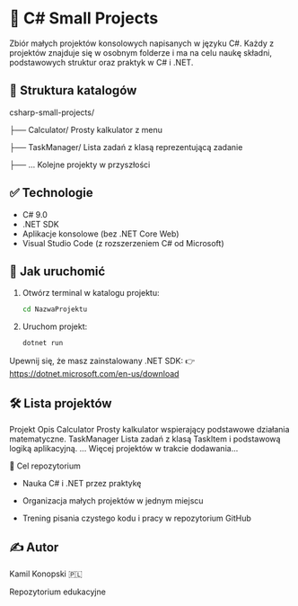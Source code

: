 # 🧠 C# Small Projects

Zbiór małych projektów konsolowych napisanych w języku C#. Każdy z projektów znajduje się w osobnym folderze i ma na celu naukę składni, podstawowych struktur oraz praktyk w C# i .NET.

## 📁 Struktura katalogów
csharp-small-projects/

├── Calculator/ Prosty kalkulator z menu

├── TaskManager/ Lista zadań z klasą reprezentującą zadanie

├── ... Kolejne projekty w przyszłości

## ✅ Technologie

- C# 9.0
- .NET SDK
- Aplikacje konsolowe (bez .NET Core Web)
- Visual Studio Code (z rozszerzeniem C# od Microsoft)

## 🚀 Jak uruchomić

1. Otwórz terminal w katalogu projektu:
   ```bash
   cd NazwaProjektu
2. Uruchom projekt:
   ```bash
   dotnet run
   ```
Upewnij się, że masz zainstalowany .NET SDK:
👉 https://dotnet.microsoft.com/en-us/download

## 🛠️ Lista projektów
Projekt	Opis
Calculator	Prosty kalkulator wspierający podstawowe działania matematyczne.
TaskManager	Lista zadań z klasą TaskItem i podstawową logiką aplikacyjną.
...	Więcej projektów w trakcie dodawania...

🎯 Cel repozytorium
- Nauka C# i .NET przez praktykę

- Organizacja małych projektów w jednym miejscu

- Trening pisania czystego kodu i pracy w repozytorium GitHub

## ✍️ Autor
Kamil Konopski 🇵🇱

Repozytorium edukacyjne
